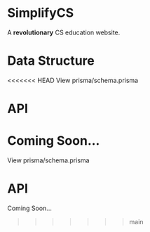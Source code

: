 # SimplifyCS

A **revolutionary** CS education website.

# Data Structure
<<<<<<< HEAD
View prisma/schema.prisma

# API
Coming Soon...
=======

View prisma/schema.prisma

# API

Coming Soon...
>>>>>>> main
